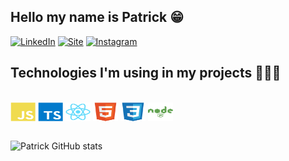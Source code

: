 ## Hello my name is Patrick 😁

[![LinkedIn](https://img.shields.io/badge/LinkedIn-0077B5?style=for-the-badge&logo=linkedin&logoColor=white)](https://www.linkedin.com/in/patrick-lohn-7a835a1a0/)
[![Site](https://img.shields.io/badge/website-000000?style=for-the-badge&logo=About.me&logoColor=white)](https://www.sevenpk.com.br/)
[![Instagram](https://img.shields.io/badge/Instagram-E4405F?style=for-the-badge&logo=instagram&logoColor=white)](https://www.instagram.com/lohnpatrick)

## Technologies I'm using in my projects 👨🏻‍💻

<div style="display: inline_block"><br>
  <img align="center" alt="Js" height="30" width="40" src="https://raw.githubusercontent.com/devicons/devicon/master/icons/javascript/javascript-plain.svg">
  <img align="center" alt="Ts" height="30" width="40" src="https://raw.githubusercontent.com/devicons/devicon/master/icons/typescript/typescript-plain.svg">
  <img align="center" alt="React" height="30" width="40" src="https://raw.githubusercontent.com/devicons/devicon/master/icons/react/react-original.svg">
  <img align="center" alt="HTML" height="30" width="40" src="https://raw.githubusercontent.com/devicons/devicon/master/icons/html5/html5-original.svg">
  <img align="center" alt="CSS" height="30" width="40" src="https://raw.githubusercontent.com/devicons/devicon/master/icons/css3/css3-original.svg">
  <img align="center" alt="Node" height="30" width="40" src="https://raw.githubusercontent.com/devicons/devicon/master/icons/nodejs/nodejs-plain-wordmark.svg">
  
</div>
<br/>

![Patrick GitHub stats](https://github-readme-stats.vercel.app/api?username=patricklohn&show_icons=true&theme=dracula&locale=pt-br)
